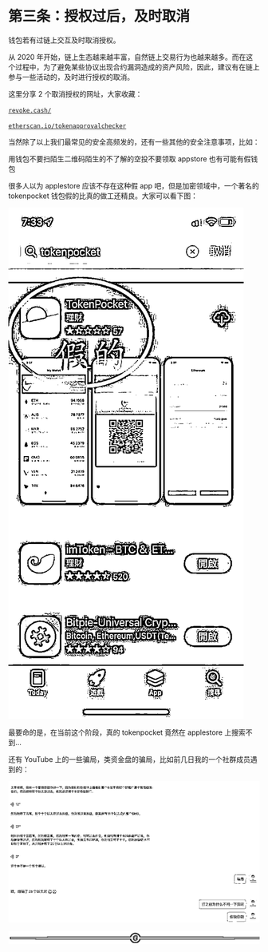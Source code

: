 # 第三条：授权过后，及时取消

钱包若有过链上交互及时取消授权。

从 2020 年开始，链上生态越来越丰富，自然链上交易行为也越来越多。而在这个过程中，为了避免某些协议出现合约漏洞造成的资产风险，因此，建议有在链上参与⼀些活动的，及时进行授权的取消。

这里分享 2 个取消授权的网址，大家收藏：

[`revoke.cash/`](https://revoke.cash/)

[`etherscan.io/tokenapprovalchecker`](https://etherscan.io/tokenapprovalchecker)

当然除了以上我们最常见的安全高频发的，还有⼀些其他的安全注意事项，比如：

用钱包不要扫陌生二维码陌生的不了解的空投不要领取 appstore 也有可能有假钱包

很多人以为 applestore 应该不存在这种假 app 吧，但是加密领域中，⼀个著名的 tokenpocket 钱包假的比真的做工还精良。大家可以看下图：

![](img/ba3254481edffac8ffe0ad0c3320f90b.png)

最要命的是，在当前这个阶段，真的 tokenpocket 竟然在 applestore 上搜索不到…

还有 YouTube 上的⼀些骗局，类资金盘的骗局，比如前几日我的⼀个社群成员遇到的：

![](img/5f7295f81e784189266b1eaa23573507.png)

![](img/d2c5514a55bab876d48116f023b6bdd6.png)